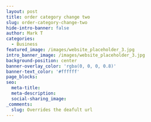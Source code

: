 ```yaml
---
layout: post
title: order category change two
slug: order-category-change-two
hide-intro-banner: false
author: Mark T
categories:
  - Business
featured_image: /images/website_placeholder_3.jpg
intro_banner_image: /images/website_placeholder_3.jpg
background-position: center
banner-overlay_color: 'rgba(0, 0, 0, 0.8)'
banner-text_color: '#ffffff'
page_blocks:
seo:
  meta-title:
  meta-description:
  social-sharing_image:
_comments:
  slug: Overrides the deafult url
---
```


